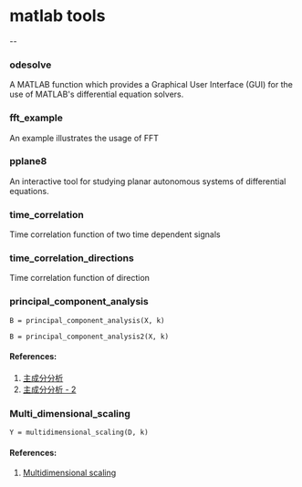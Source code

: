 # matlab tools
--

### odesolve
A MATLAB function which provides a Graphical User Interface (GUI) for the use of MATLAB's differential equation solvers.   

### fft_example
An example illustrates the usage of FFT

### pplane8
An interactive tool for studying planar autonomous systems of differential equations.

### time_correlation
Time correlation function of two time dependent signals

### time_correlation_directions
Time correlation function of direction

### principal_component_analysis
```matlab=
B = principal_component_analysis(X, k)
```
```matlab=
B = principal_component_analysis2(X, k)
```

#### References:
1. [主成分分析](https://teshenglin.github.io/post/2020_principal_component_analysis/)
2. [主成分分析 - 2](https://teshenglin.github.io/post/2020_principal_component_analysis_2/)

### Multi_dimensional_scaling
```matlab=
Y = multidimensional_scaling(D, k)
```

#### References:
1. [Multidimensional scaling](https://teshenglin.github.io/post/2020_multi_dimensional_scaling/)
